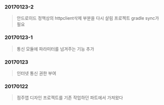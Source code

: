 ### 20170123-2
>안드로이드 정책상의 httpclient삭제 부분을 다시 살림
>프로젝트 gradle sync가 필요

### 20170123-1
>통신 모듈에 파라미터를 넘겨주는 기능 추가

### 20170123
>인터넷 통신 권한 부여

### 20170122
>점주앱 디자인 프로젝트를 기존 작업하던 파트에서 가져왔다
